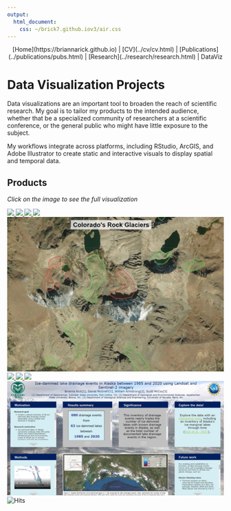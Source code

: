 ```yaml
---
output: 
  html_document: 
    css: ~/brick7.github.iov3/air.css
---
```

<center>
[Home](https://briannarick.github.io) | [CV](../cv/cv.html) | [Publications](../publications/pubs.html) | [Research](../research/research.html) | DataViz
</center>

# Data Visualization Projects

Data visualizations are an important tool to broaden the reach of scientific research. My goal is to tailor my products to the intended audience, whether that be a specialized community of researchers at a scientific conference, or the general public who might have little exposure to the subject. 

My workflows integrate across platforms, including RStudio, ArcGIS, and Adobe Illustrator to create static and interactive visuals to display spatial and temporal data. 


## Products
<em>Click on the image to see the full visualization</em>

<div id="gallery">
  
   <a href="AKmapNov152021.html">
      <img src="AKmapNov152021_screenshot.png">
   </a>
   <a href="SummaryFig_TC_AKlakes_v3.jpg">
      <img src="SummaryFig_TC_AKlakes_v3.jpg">
   </a>   
   <a href="RCOP_poster_150dpi.jpg">
      <img src="RCOP_poster_150dpi.jpg">
   </a> 
   <a href="LakeAgnes_SumFig.jpg">
      <img src="LakeAgnes_SumFig.jpg">
   </a> 
   <a href="RGmap_Colorado.html">
      <img src="CO_RG_screenshot.JPG">
   </a>
    <a href="Rick_CT_Alaska (1).jpg">
      <img src="Rick_CT_Alaska (1).jpg">
   </a>
   <a href="Rick_Permafrost_Infographic.pdf">
      <img src="PermafrostInfographicScreenshot.JPG">
   </a>
   <a href="Rick_Denali_Final.jpg">
      <img src="Rick_Denali_Final.jpg">
   </a> 
   </a>
   <a href="https://agu2021fallmeeting-agu.ipostersessions.com/default.aspx?s=F5-A8-6D-AF-12-99-7B-39-93-4E-97-E0-76-85-3D-47&guestview=true">
      <img src="ScreenshotAGU2021.JPG">
   </a> 
 
  
</div>

<img src="https://hits.seeyoufarm.com/api/count/incr/badge.svg?url={https://briannarick.github.io/dataviz/dataviz.html}" alt="Hits" />